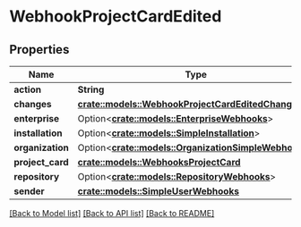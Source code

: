 # WebhookProjectCardEdited

## Properties

Name | Type | Description | Notes
------------ | ------------- | ------------- | -------------
**action** | **String** |  | 
**changes** | [**crate::models::WebhookProjectCardEditedChanges**](webhook_project_card_edited_changes.md) |  | 
**enterprise** | Option<[**crate::models::EnterpriseWebhooks**](enterprise-webhooks.md)> |  | [optional]
**installation** | Option<[**crate::models::SimpleInstallation**](simple-installation.md)> |  | [optional]
**organization** | Option<[**crate::models::OrganizationSimpleWebhooks**](organization-simple-webhooks.md)> |  | [optional]
**project_card** | [**crate::models::WebhooksProjectCard**](webhooks_project_card.md) |  | 
**repository** | Option<[**crate::models::RepositoryWebhooks**](repository-webhooks.md)> |  | [optional]
**sender** | [**crate::models::SimpleUserWebhooks**](simple-user-webhooks.md) |  | 

[[Back to Model list]](../README.md#documentation-for-models) [[Back to API list]](../README.md#documentation-for-api-endpoints) [[Back to README]](../README.md)



